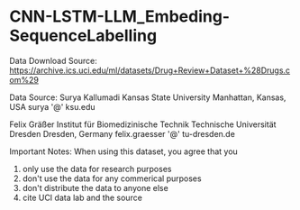# CNN-LSTM-LLM_Embeding-SequenceLabelling
Data Download Source:
https://archive.ics.uci.edu/ml/datasets/Drug+Review+Dataset+%28Drugs.com%29

Data Source:
Surya Kallumadi
Kansas State University
Manhattan, Kansas, USA
surya '@' ksu.edu

Felix Gräßer
Institut für Biomedizinische Technik
Technische Universität Dresden
Dresden, Germany
felix.graesser '@' tu-dresden.de


Important Notes:
When using this dataset, you agree that you
1) only use the data for research purposes
2) don't use the data for any commerical purposes
3) don't distribute the data to anyone else
4) cite UCI data lab and the source
